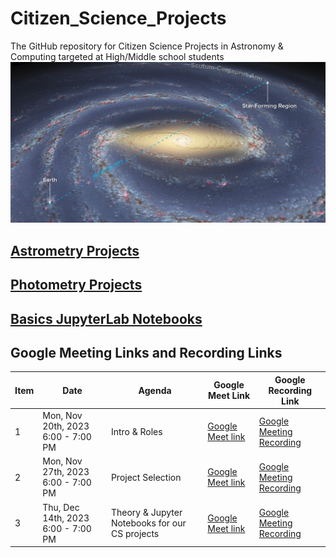 # Citizen_Science_Projects
The GitHub repository for Citizen Science Projects in Astronomy & Computing targeted at High/Middle school students
<img src="milkyway.png" width=700px />
## [Astrometry Projects](Astrometry)
## [Photometry Projects](Photometry)
## [Basics JupyterLab Notebooks](notebooks/basics_jupyterlab_notebook/)

## Google Meeting Links and Recording Links 

Item|Date|Agenda|Google Meet Link|Google Recording Link
---|---|---|---|---|
1|Mon, Nov 20th, 2023 6:00 - 7:00 PM|Intro & Roles|[Google Meet link](https://meet.google.com/hwo-ttfv-smv)|[Google Meeting Recording](https://drive.google.com/file/d/1vIJC9bdARp3I229-IrN4-zbeXCbpur00/view?usp=sharing)
2|Mon, Nov 27th, 2023 6:00 - 7:00 PM|Project Selection|[Google Meet link](https://meet.google.com/hwo-ttfv-smv)|[Google Meeting Recording](https://drive.google.com/file/d/13SBWboNWtZF7jt3Uz5Gcj3RXyonkTKUX/view?usp=sharing)
3|Thu, Dec 14th, 2023 6:00 - 7:00 PM|Theory & Jupyter Notebooks for our CS projects|[Google Meet link](https://meet.google.com/hwo-ttfv-smv)|[Google Meeting Recording](TBA)

